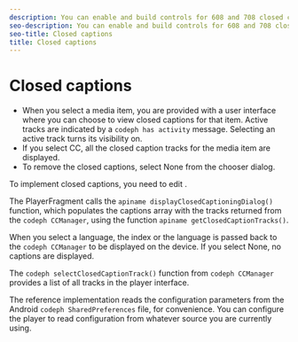```yaml
---
description: You can enable and build controls for 608 and 708 closed captions as well as WebVTT subtitles.
seo-description: You can enable and build controls for 608 and 708 closed captions as well as WebVTT subtitles.
seo-title: Closed captions
title: Closed captions
---
```


# Closed captions


* When you select a media item, you are provided with a user interface where you can choose to view closed captions for that item. Active tracks are indicated by a `codeph has activity` message. Selecting an active track turns its visibility on.
* If you select CC, all the closed caption tracks for the media item are displayed.
* To remove the closed captions, select None from the chooser dialog.

To implement closed captions, you need to edit .



The PlayerFragment calls the `apiname displayClosedCaptioningDialog()` function, which populates the captions array with the tracks returned from the `codeph CCManager`, using the function `apiname getClosedCaptionTracks()`.

When you select a language, the index or the language is passed back to the `codeph CCManager` to be displayed on the device. If you select None, no captions are displayed.

The `codeph selectClosedCaptionTrack()` function from `codeph CCManager` provides a list of all tracks in the player interface.

The reference implementation reads the configuration parameters from the Android `codeph SharedPreferences` file, for convenience. You can configure the player to read configuration from whatever source you are currently using.

